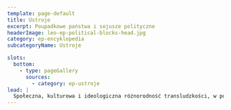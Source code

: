 ```yaml
---
template: page-default
title: Ustroje
excerpt: Poupadkowe państwa i sojusze polityczne
headerImage: leo-ep-political-blocks-head.jpg
category: ep-encyklopedia
subcategoryName: Ustroje

slots:
  bottom:
    - type: pageGallery
      sources:
        - category: ep-ustroje
lead: |
  Społeczna, kulturowa i ideologiczna różnorodność transludzkości, w połączeniu z jej rozproszoną i odizolowaną obecnością w całym Układzie Słonecznym, prowadzi do powstawania szerokiego wachlarza memów politycznych i frakcji promujących równie zróżnicowane modele organizacyjne. Wiele z tych ugrupowań łączy się w większe struktury polityczne, by wspólnie realizować cele i działać na rzecz wzajemnych interesów.
---
```

